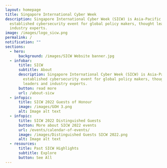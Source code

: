 ```yaml
---
layout: homepage
title: Singapore International Cyber Week
description: Singapore International Cyber Week (SICW) is Asia-Pacific’s most
  established cybersecurity event for global policy makers, thought leaders and
  industry experts.
image: /images/logo_sicw.png
permalink: /
notification: ""
sections:
  - hero:
      background: /images/SICW Website banner.jpg
  - infobar:
      title: SICW
      subtitle: About
      description: Singapore International Cyber Week (SICW) is Asia-Pacific’s most
        established cybersecurity event for global policy makers, thought
        leaders and industry experts.
      button: read more
      url: /about-sicw
  - infopic:
      title: SICW 2022 Guests of Honour
      image: /images/GOH 3.png
      alt: Image alt text
  - infopic:
      title: SICW 2022 Distinguished Guests
      button: More about SICW 2022 events
      url: /events/calendar-of-events/
      image: /images/Distinguished Guests SICW 2022.png
      alt: Image alt text
  - resources:
      title: Past SICW Highlights
      subtitle: Explore
      button: See All
---
```

